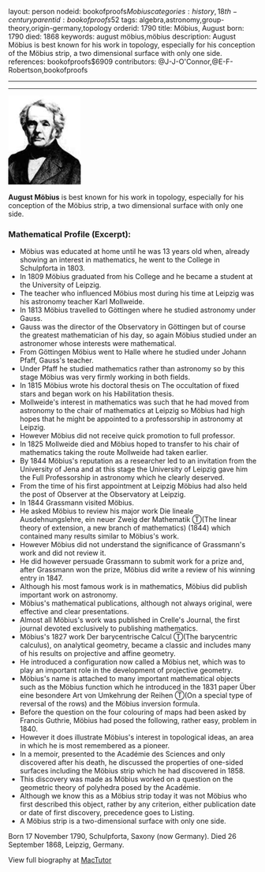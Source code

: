 layout: person
nodeid: bookofproofs$Mobius
categories: history,18th-century
parentid: bookofproofs$52
tags: algebra,astronomy,group-theory,origin-germany,topology
orderid: 1790
title: Möbius, August
born: 1790
died: 1868
keywords: august möbius,möbius
description: August Möbius is best known for his work in topology, especially for his conception of the Möbius strip, a two dimensional surface with only one side.
references: bookofproofs$6909
contributors: @J-J-O'Connor,@E-F-Robertson,bookofproofs

---



---

![Mobius.jpg](https://github.com/bookofproofs/bookofproofs.github.io/blob/main/_sources/_assets/images/portraits/Mobius.jpg?raw=true)

**August Möbius** is best known for his work in topology, especially for his conception of the Möbius strip, a two dimensional surface with only one side.

### Mathematical Profile (Excerpt):
* Möbius was educated at home until he was 13 years old when, already showing an interest in mathematics, he went to the College in Schulpforta in 1803.
* In 1809 Möbius graduated from his College and he became a student at the University of Leipzig.
* The teacher who influenced Möbius most during his time at Leipzig was his astronomy teacher Karl Mollweide.
* In 1813 Möbius travelled to Göttingen where he studied astronomy under Gauss.
* Gauss was the director of the Observatory in Göttingen but of course the greatest mathematician of his day, so again Möbius studied under an astronomer whose interests were mathematical.
* From Göttingen Möbius went to Halle where he studied under Johann Pfaff, Gauss's teacher.
* Under Pfaff he studied mathematics rather than astronomy so by this stage Möbius was very firmly working in both fields.
* In 1815 Möbius wrote his doctoral thesis on The occultation of fixed stars and began work on his Habilitation thesis.
* Mollweide's interest in mathematics was such that he had moved from astronomy to the chair of mathematics at Leipzig so Möbius had high hopes that he might be appointed to a professorship in astronomy at Leipzig.
* However Möbius did not receive quick promotion to full professor.
* In 1825 Mollweide died and Möbius hoped to transfer to his chair of mathematics taking the route Mollweide had taken earlier.
* By 1844 Möbius's reputation as a researcher led to an invitation from the University of Jena and at this stage the University of Leipzig gave him the Full Professorship in astronomy which he clearly deserved.
* From the time of his first appointment at Leipzig Möbius had also held the post of Observer at the Observatory at Leipzig.
* In 1844 Grassmann visited Möbius.
* He asked Möbius to review his major work Die lineale Ausdehnungslehre, ein neuer Zweig der Mathematik Ⓣ(The linear theory of extension, a new branch of mathematics) (1844) which contained many results similar to Möbius's work.
* However Möbius did not understand the significance of Grassmann's work and did not review it.
* He did however persuade Grassmann to submit work for a prize and, after Grassmann won the prize, Möbius did write a review of his winning entry in 1847.
* Although his most famous work is in mathematics, Möbius did publish important work on astronomy.
* Möbius's mathematical publications, although not always original, were effective and clear presentations.
* Almost all Möbius's work was published in Crelle's Journal, the first journal devoted exclusively to publishing mathematics.
* Möbius's 1827 work Der barycentrische Calcul Ⓣ(The barycentric calculus), on analytical geometry, became a classic and includes many of his results on projective and affine geometry.
* He introduced a configuration now called a Möbius net, which was to play an important role in the development of projective geometry.
* Möbius's name is attached to many important mathematical objects such as the Möbius function which he introduced in the 1831 paper Über eine besondere Art von Umkehrung der Reihen Ⓣ(On a special type of reversal of the rows) and the Möbius inversion formula.
* Before the question on the four colouring of maps had been asked by Francis Guthrie, Möbius had posed the following, rather easy, problem in 1840.
* However it does illustrate Möbius's interest in topological ideas, an area in which he is most remembered as a pioneer.
* In a memoir, presented to the Académie des Sciences and only discovered after his death, he discussed the properties of one-sided surfaces including the Möbius strip which he had discovered in 1858.
* This discovery was made as Möbius worked on a question on the geometric theory of polyhedra posed by the Académie.
* Although we know this as a Möbius strip today it was not Möbius who first described this object, rather by any criterion, either publication date or date of first discovery, precedence goes to Listing.
* A Möbius strip is a two-dimensional surface with only one side.

Born 17 November 1790, Schulpforta, Saxony (now Germany). Died 26 September 1868, Leipzig, Germany.

View full biography at [MacTutor](https://mathshistory.st-andrews.ac.uk/Biographies/Mobius/)
